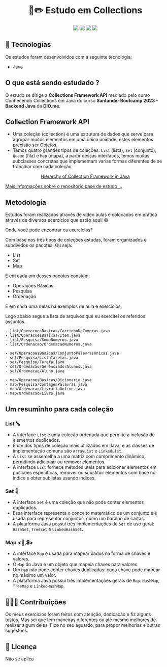 
<h1 align="center">
  📓✏️ Estudo em Collections
</h1>

 <p align="center">
   
   <img src="https://img.shields.io/github/languages/count/vinisantosn/collections-java"/>
   <img src="https://img.shields.io/github/repo-size/vinisantosn/collections-java"/>
   <img src="https://img.shields.io/github/last-commit/vinisantosn/collections-javaa"/>
   <img src="https://img.shields.io/github/issues/vinisantosn/collections-java"/>
 
 
 
 </p>

 ## 🚩 Tecnologias

 Os estudos foram desenvolvidos com a seguinte tecnologia:

- Java

##  O que está sendo estudado ?

O estudo se dirige a **Collections Framework API** mediado pelo curso Conhecendo Collections em Java do curso **Santander Bootcamp 2023 - Backend Java** da **DIO.me**.


## Collection Framework API

- Uma coleção (collection) é uma estrutura de dados que serve para agrupar muitos elementos em uma única unidade, estes elementos precisão ser Objetos.
- Temos quatro grandes tipos de coleções: `List` (lista), `Set` (conjunto), `Queue` (fila) e `Map` (mapa), a partir dessas interfaces, temos muitas subclasses concretas que implementam varias formas diferentes de se trabalhar com cada coleção.

<p align="center">
<img href="https://data-flair.training/blogs/wp-content/uploads/sites/2/2018/03/hierarchy-of-collection-framework-in-java.webp"><br>
<a href="https://data-flair.training/blogs/collection-framework-in-java/">Hierarchy of Collection Framework in Java </a>
</p>



[Mais informações sobre o repositório base de estudo ...](https://github.com/cami-la/collections-java-api-2023/tree/master)

## Metodologia 
Estudos foram realizados através de vídeo aulas e colocados em prática através de diversos ecercícios que estão aqui! 😄

Onde você pode encontrar os exercícios? 

Com base nos três tipos de coleções estudas, foram organizados e subdividos os pacotes. Ou seja:

- List
- Set
- Map

E em cada um desses pacotes constam:

- Operações Básicas
- Pesquisa
- Ordenação

E em cada uma delas há exemplos de aula e exercicíos. 

Logo abaixo segue a lista de arquivos que eu exercitei os referidos assuntos.
```
- list/OperacoesBasicas/CarrinhoDeCompras.java
- list/OperacoesBasicas/Item.java
- list/Pesquisa/SomaNumeros.java
- list/Ordenacao/OrdenacaoNumeros.java

- set/OperacoesBasicas/ConjuntoPalavrasUnicas.java
- set/Pesquisa/ListaTarefas.java
- set/Pesquisa/Tarefa.java
- set/Ordenacao/GerenciadorAlunos.java
- set/Ordenacao/Aluno.java

- map/OperacoesBasicas/Dicionario.java
- map/Pesquisa/ContagemPalavras.java
- map/Ordenacao/LivrariaOnline.java
- map/Ordenacao/Livro.java

```

## Um resuminho para cada coleção 

### List 🔤
- A interface <code>List</code> é uma coleção ordenada que permite a inclusão de elementos duplicados.
- É um dos tipos de coleção mais utilizados em Java, e as classes de implementação comuns são <code>ArrayList</code> e <code>LinkedList</code>.
- A <code>List</code> se assemelha a uma matriz com comprimento dinâmico, permitindo adicionar ou remover elementos.
- A interface <code>List</code> fornece métodos úteis para adicionar elementos em posições específicas, remover ou substituir elementos com base no índice e obter sublistas usando índices.

### Set 🧮
- A interface `Set` é uma coleção que não pode conter elementos duplicados.
- Essa interface representa o conceito matemático de um conjunto e é usada para representar conjuntos, como um baralho de cartas.
- A plataforma Java possui três implementações de `Set` de uso geral: `HashSet`, `TreeSet` e `LinkedHashSet`.
  
### Map <🔑,💲>

- A interface `Map` é usada para mapear dados na forma de chaves e valores.
- O `Map` do Java é um objeto que mapeia chaves para valores.
- Um `Map` não pode conter chaves duplicadas: cada chave pode mapear no máximo um valor.
- A plataforma Java possui três implementações gerais de `Map`: `HashMap`, `TreeMap` e `LinkedHashMap`.
  
## 🙋🏾‍♂️ Contribuições

Os meus exercicíos foram feitos com atenção, dedicação e fiz alguns testes. Mas sei que tem maneiras diferentes ou até mesmo melhores de realizar algum deles. Fico no seu aguardo, para propor melhorias e outras sugestões. 

## 💼 Licença
Não se aplica
